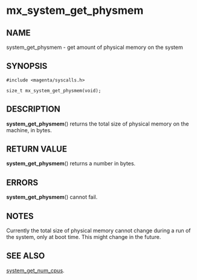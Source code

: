 # mx_system_get_physmem

## NAME

system_get_physmem - get amount of physical memory on the system

## SYNOPSIS

```
#include <magenta/syscalls.h>

size_t mx_system_get_physmem(void);
```

## DESCRIPTION

**system_get_physmem**() returns the total size of physical memory on
the machine, in bytes.

## RETURN VALUE

**system_get_physmem**() returns a number in bytes.

## ERRORS

**system_get_physmem**() cannot fail.

## NOTES

Currently the total size of physical memory cannot change during a run of
the system, only at boot time.  This might change in the future.

## SEE ALSO
[system_get_num_cpus](system_get_num_cpus.md).

